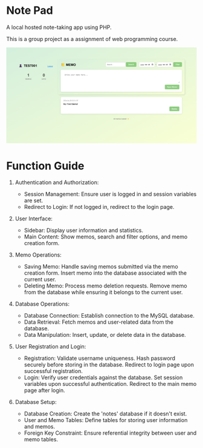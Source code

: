 # Note Pad
A local hosted note-taking app using PHP.

This is a group project as a assignment of web programming course.

![preview](./memo-pad-preview.png)
# Function Guide
  1. Authentication and Authorization:
     - Session Management: Ensure user is logged in and session variables are set.
     - Redirect to Login: If not logged in, redirect to the login page.

  2. User Interface:
     - Sidebar: Display user information and statistics.
     - Main Content: Show memos, search and filter options, and memo creation form.
  
  3. Memo Operations:
     - Saving Memo:
       Handle saving memos submitted via the memo creation form.
       Insert memo into the database associated with the current user.
     - Deleting Memo: Process memo deletion requests.
       Remove memo from the database while ensuring it belongs to the current user.
  
  4. Database Operations:
     - Database Connection: Establish connection to the MySQL database.
     - Data Retrieval: Fetch memos and user-related data from the database.
     - Data Manipulation: Insert, update, or delete data in the database.
  
  5. User Registration and Login:
     - Registration:
       Validate username uniqueness.
       Hash password securely before storing in the database.
       Redirect to login page upon successful registration.
     - Login:
       Verify user credentials against the database.
       Set session variables upon successful authentication.
       Redirect to the main memo page after login.
  
  6. Database Setup:
     - Database Creation: Create the 'notes' database if it doesn't exist.
     - User and Memo Tables: Define tables for storing user information and memos.
     - Foreign Key Constraint: Ensure referential integrity between user and memo tables.
